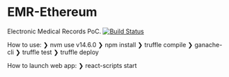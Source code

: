 # EMR-Ethereum

Electronic Medical Records PoC.
[![Build Status](https://travis-ci.org/jimcase/EMR-Ethereum.svg?branch=main)](https://travis-ci.org/jimcase/EMR-Ethereum)



How to use:
❯ nvm use v14.6.0 
❯ npm install 
❯ truffle compile 
❯ ganache-cli 
❯ truffle test 
❯ truffle deploy

How to launch web app:
❯ react-scripts start
